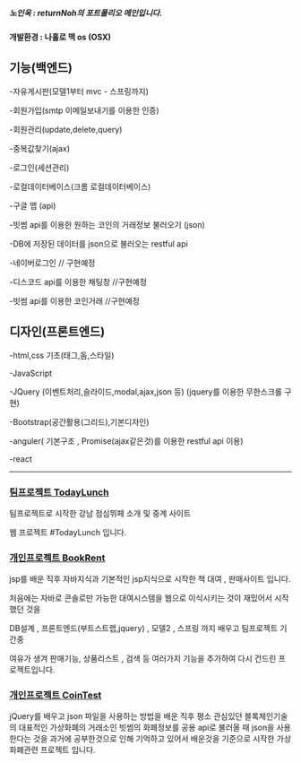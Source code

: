 
##### 노인욱 : returnNoh의 포트폴리오 메인입니다. 
#### 개발환경 : 나홀로 맥 os (OSX)

## 기능(백엔드)
-자유게시판(모델1부터 mvc - 스프링까지)

-회원가입(smtp 이메일보내기를 이용한 인증)

-회원관리(update,delete,query)

-중복값찾기(ajax)

-로그인(세션관리)

-로컬데이터베이스(크롬 로컬데이터베이스)

-구글 맵 (api)

-빗썸 api를 이용한 원하는 코인의 거래정보 불러오기 (json)

-DB에 저장된 데이터를 json으로 불러오는 restful api 

-네이버로그인 // 구현예정

-디스코드 api를 이용한 채팅창 //구현예정

-빗썸 api를 이용한 코인거래 //구현예정

## 디자인(프론트엔드)

-html,css 기초(태그,돔,스타일)

-JavaScript

-JQuery (이벤트처리,슬라이드,modal,ajax,json 등) (jquery를 이용한 무한스크롤 구현)

-Bootstrap(공간활용(그리드),기본디자인)

-anguler( 기본구조 , Promise(ajax같은것)를 이용한 restful api 이용)

-react

<hr/>



### [팀프로젝트 TodayLunch](https://github.com/returnNoh/TodayLunch)

팀프로젝트로 시작한 강남 점심뷔페 소개 및 중계 사이트

웹 프로젝트 #TodayLunch 입니다.
          


### [개인프로젝트 BookRent](https://github.com/returnNoh/BooksRent)

jsp를 배운 직후 자바지식과 기본적인 jsp지식으로 시작한 책 대여 , 판매사이트 입니다.

처음에는 자바로 콘솔로만 가능한 대여시스템을 웹으로 이식시키는 것이 재밌어서 시작했던 것을 

DB설계 , 프론트엔드(부트스트랩,jquery) , 모델2 , 스프링 까지 배우고 팀프로젝트 기간중 

여유가 생겨 판매기능, 상품리스트 , 검색 등 여러가지 기능을 추가하여 다시 건드린 프로젝트입니다.



### [개인프로젝트 CoinTest](https://github.com/returnNoh/cointest)

jQuery를 배우고  json 파일을 사용하는 방법을 배운 직후
평소 관심있던 블록체인기술의 대표적인 가상화폐의 거래소인 빗썸의 화폐정보를 공용 api로 불러올 때
json을 사용한다는 것을 과거에 공부한것으로 인해 기억하고 있어서 
배운것을 기준으로 시작한 가상화폐관련 프로젝트 입니다.



